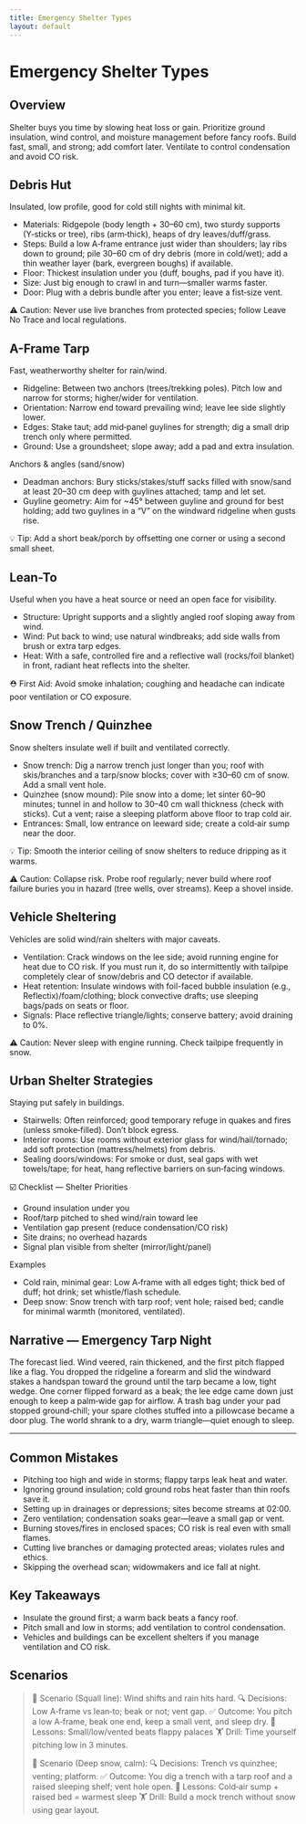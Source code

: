 ```yaml
---
title: Emergency Shelter Types
layout: default
---
```


# Emergency Shelter Types

## Overview
Shelter buys you time by slowing heat loss or gain. Prioritize ground insulation, wind control, and moisture management before fancy roofs. Build fast, small, and strong; add comfort later. Ventilate to control condensation and avoid CO risk.

## Debris Hut
Insulated, low profile, good for cold still nights with minimal kit.

- Materials: Ridgepole (body length + 30–60 cm), two sturdy supports (Y‑sticks or tree), ribs (arm‑thick), heaps of dry leaves/duff/grass.
- Steps: Build a low A‑frame entrance just wider than shoulders; lay ribs down to ground; pile 30–60 cm of dry debris (more in cold/wet); add a thin weather layer (bark, evergreen boughs) if available.
- Floor: Thickest insulation under you (duff, boughs, pad if you have it).
- Size: Just big enough to crawl in and turn—smaller warms faster.
- Door: Plug with a debris bundle after you enter; leave a fist‑size vent.

⚠️ Caution: Never use live branches from protected species; follow Leave No Trace and local regulations.

## A-Frame Tarp
Fast, weatherworthy shelter for rain/wind.

- Ridgeline: Between two anchors (trees/trekking poles). Pitch low and narrow for storms; higher/wider for ventilation.
- Orientation: Narrow end toward prevailing wind; leave lee side slightly lower.
- Edges: Stake taut; add mid‑panel guylines for strength; dig a small drip trench only where permitted.
- Ground: Use a groundsheet; slope away; add a pad and extra insulation.

Anchors & angles (sand/snow)
- Deadman anchors: Bury sticks/stakes/stuff sacks filled with snow/sand at least 20–30 cm deep with guylines attached; tamp and let set.
- Guyline geometry: Aim for ~45° between guyline and ground for best holding; add two guylines in a “V” on the windward ridgeline when gusts rise.

💡 Tip: Add a short beak/porch by offsetting one corner or using a second small sheet.

## Lean-To
Useful when you have a heat source or need an open face for visibility.

- Structure: Upright supports and a slightly angled roof sloping away from wind.
- Wind: Put back to wind; use natural windbreaks; add side walls from brush or extra tarp edges.
- Heat: With a safe, controlled fire and a reflective wall (rocks/foil blanket) in front, radiant heat reflects into the shelter.

⛑️ First Aid: Avoid smoke inhalation; coughing and headache can indicate poor ventilation or CO exposure.

## Snow Trench / Quinzhee
Snow shelters insulate well if built and ventilated correctly.

- Snow trench: Dig a narrow trench just longer than you; roof with skis/branches and a tarp/snow blocks; cover with ≥30–60 cm of snow. Add a small vent hole.
- Quinzhee (snow mound): Pile snow into a dome; let sinter 60–90 minutes; tunnel in and hollow to 30–40 cm wall thickness (check with sticks). Cut a vent; raise a sleeping platform above floor to trap cold air.
- Entrances: Small, low entrance on leeward side; create a cold‑air sump near the door.
 
💡 Tip: Smooth the interior ceiling of snow shelters to reduce dripping as it warms.

⚠️ Caution: Collapse risk. Probe roof regularly; never build where roof failure buries you in hazard (tree wells, over streams). Keep a shovel inside.

## Vehicle Sheltering
Vehicles are solid wind/rain shelters with major caveats.

- Ventilation: Crack windows on the lee side; avoid running engine for heat due to CO risk. If you must run it, do so intermittently with tailpipe completely clear of snow/debris and CO detector if available.
- Heat retention: Insulate windows with foil-faced bubble insulation (e.g., Reflectix)/foam/clothing; block convective drafts; use sleeping bags/pads on seats or floor.
- Signals: Place reflective triangle/lights; conserve battery; avoid draining to 0%.

⚠️ Caution: Never sleep with engine running. Check tailpipe frequently in snow.

## Urban Shelter Strategies
Staying put safely in buildings.

- Stairwells: Often reinforced; good temporary refuge in quakes and fires (unless smoke‑filled). Don’t block egress.
- Interior rooms: Use rooms without exterior glass for wind/hail/tornado; add soft protection (mattress/helmets) from debris.
- Sealing doors/windows: For smoke or dust, seal gaps with wet towels/tape; for heat, hang reflective barriers on sun‑facing windows.

☑️ Checklist — Shelter Priorities
- Ground insulation under you
- Roof/tarp pitched to shed wind/rain toward lee
- Ventilation gap present (reduce condensation/CO risk)
- Site drains; no overhead hazards
- Signal plan visible from shelter (mirror/light/panel)

Examples
- Cold rain, minimal gear: Low A‑frame with all edges tight; thick bed of duff; hot drink; set whistle/flash schedule.
- Deep snow: Snow trench with tarp roof; vent hole; raised bed; candle for minimal warmth (monitored, ventilated).

## Narrative — Emergency Tarp Night
The forecast lied. Wind veered, rain thickened, and the first pitch flapped like a flag. You dropped the ridgeline a forearm and slid the windward stakes a handspan toward the ground until the tarp became a low, tight wedge. One corner flipped forward as a beak; the lee edge came down just enough to keep a palm‑wide gap for airflow. A trash bag under your pad stopped ground‑chill; your spare clothes stuffed into a pillowcase became a door plug. The world shrank to a dry, warm triangle—quiet enough to sleep.

---

## Common Mistakes
- Pitching too high and wide in storms; flappy tarps leak heat and water.
- Ignoring ground insulation; cold ground robs heat faster than thin roofs save it.
- Setting up in drainages or depressions; sites become streams at 02:00.
- Zero ventilation; condensation soaks gear—leave a small gap or vent.
- Burning stoves/fires in enclosed spaces; CO risk is real even with small flames.
- Cutting live branches or damaging protected areas; violates rules and ethics.
- Skipping the overhead scan; widowmakers and ice fall at night.

## Key Takeaways
- Insulate the ground first; a warm back beats a fancy roof.
- Pitch small and low in storms; add ventilation to control condensation.
- Vehicles and buildings can be excellent shelters if you manage ventilation and CO risk.

## Scenarios

> 🧭 Scenario (Squall line): Wind shifts and rain hits hard.
> 🔍 Decisions: Low A‑frame vs lean‑to; beak or not; vent gap.
> ✅ Outcome: You pitch a low A‑frame, beak one end, keep a small vent, and sleep dry.
> 🧠 Lessons: Small/low/vented beats flappy palaces
> 🏋️ Drill: Time yourself pitching low in 3 minutes.
>
> 🧭 Scenario (Deep snow, calm):
> 🔍 Decisions: Trench vs quinzhee; venting; platform.
> ✅ Outcome: You dig a trench with a tarp roof and a raised sleeping shelf; vent hole open.
> 🧠 Lessons: Cold‑air sump + raised bed = warmest sleep
> 🏋️ Drill: Build a mock trench without snow using gear layout.
